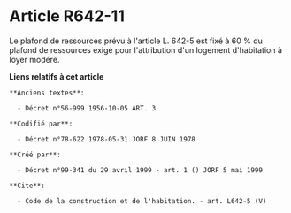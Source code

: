 # Article R642-11

Le plafond de ressources prévu à l'article L. 642-5 est fixé à 60 % du plafond de ressources exigé pour l'attribution d'un
logement d'habitation à loyer modéré.

**Liens relatifs à cet article**

	**Anciens textes**:

	  - Décret n°56-999 1956-10-05 ART. 3

	**Codifié par**:

	  - Décret n°78-622 1978-05-31 JORF 8 JUIN 1978

	**Créé par**:

	  - Décret n°99-341 du 29 avril 1999 - art. 1 () JORF 5 mai 1999

	**Cite**:

	  - Code de la construction et de l'habitation. - art. L642-5 (V)
